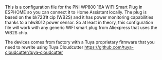 This is a configuration file for the PNI WP800 16A WIFI Smart Plug in ESPHOME so you can connect it to Home Assistant locally.
The plug is based on the bk7231t cip (WB2S) and it has power monitoring capabilities thanks to a hlw8012 power sensor. So at least in theory, this configuration file will work with any generic WIFI smart plug from Aliexpress that uses the WB2S chip.

The devices comes from factory with a Tuya proprietary firmware that you need to rewrite using Tuya Cloudcutter https://github.com/tuya-cloudcutter/tuya-cloudcutter

